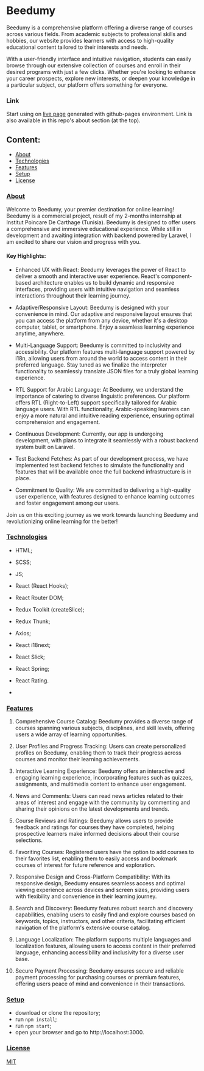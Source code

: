 # Beedumy

Beedumy is a comprehensive platform offering a diverse range of courses across various fields. From academic subjects to professional skills and hobbies, our website provides learners with access to high-quality educational content tailored to their interests and needs.

With a user-friendly interface and intuitive navigation, students can easily browse through our extensive collection of courses and enroll in their desired programs with just a few clicks. Whether you're looking to enhance your career prospects, explore new interests, or deepen your knowledge in a particular subject, our platform offers something for everyone.

### Link

Start using on
[live page](https://victoriayotka.github.io/beedumy/)
generated with github-pages environment. Link is also available in this repo's
about section (at the top).

## Content:

- [About](#about)
- [Technologies](#technologies)
- [Features](#features)
- [Setup](#setup)
- [License](#lisence)

<a name="about"></a>

### [About](#about)

Welcome to Beedumy, your premier destination for online learning! Beedumy is a commercial project, result of my 2-months internship at Institut Poincare De Carthage (Tunisia). Beedumy is designed to offer users a comprehensive and immersive educational experience. While still in development and awaiting integration with backend powered by Laravel, I am excited to share our vision and progress with you.

#### Key Highlights:
- Enhanced UX with React: Beedumy leverages the power of React to deliver a smooth and interactive user experience. React's component-based architecture enables us to build dynamic and responsive interfaces, providing users with intuitive navigation and seamless interactions throughout their learning journey.

- Adaptive/Responsive Layout: Beedumy is designed with your convenience in mind. Our adaptive and responsive layout ensures that you can access the platform from any device, whether it's a desktop computer, tablet, or smartphone. Enjoy a seamless learning experience anytime, anywhere.

- Multi-Language Support: Beedumy is committed to inclusivity and accessibility. Our platform features multi-language support powered by i18n, allowing users from around the world to access content in their preferred language. Stay tuned as we finalize the interpreter functionality to seamlessly translate JSON files for a truly global learning experience.

- RTL Support for Arabic Language: At Beedumy, we understand the importance of catering to diverse linguistic preferences. Our platform offers RTL (Right-to-Left) support specifically tailored for Arabic language users. With RTL functionality, Arabic-speaking learners can enjoy a more natural and intuitive reading experience, ensuring optimal comprehension and engagement.

- Continuous Development: Currently, our app is undergoing development, with plans to integrate it seamlessly with a robust backend system built on Laravel.

- Test Backend Fetches: As part of our development process, we have implemented test backend fetches to simulate the functionality and features that will be available once the full backend infrastructure is in place.

- Commitment to Quality: We are committed to delivering a high-quality user experience, with features designed to enhance learning outcomes and foster engagement among our users.


Join us on this exciting journey as we work towards launching Beedumy and revolutionizing online learning for the better!

<a name="technologies"></a>

### [Technologies](#technologies)

- HTML;
- SCSS;
- JS;
- React (React Hooks);
- React Router DOM;
- Redux Toolkit (createSlice);
- Redux Thunk;
- Axios;
- React i18next;
- React Slick;
- React Spring;
- React Rating.

- <a name="features"></a>

### [Features](#features)

1. Comprehensive Course Catalog: Beedumy provides a diverse range of courses spanning various subjects, disciplines, and skill levels, offering users a wide array of learning opportunities.

2. User Profiles and Progress Tracking: Users can create personalized profiles on Beedumy, enabling them to track their progress across courses and monitor their learning achievements.

3. Interactive Learning Experience: Beedumy offers an interactive and engaging learning experience, incorporating features such as quizzes, assignments, and multimedia content to enhance user engagement.

4. News and Comments: Users can read news articles related to their areas of interest and engage with the community by commenting and sharing their opinions on the latest developments and trends.

5. Course Reviews and Ratings: Beedumy allows users to provide feedback and ratings for courses they have completed, helping prospective learners make informed decisions about their course selections.

6. Favoriting Courses: Registered users have the option to add courses to their favorites list, enabling them to easily access and bookmark courses of interest for future reference and exploration.

7. Responsive Design and Cross-Platform Compatibility: With its responsive design, Beedumy ensures seamless access and optimal viewing experience across devices and screen sizes, providing users with flexibility and convenience in their learning journey.

8. Search and Discovery: Beedumy features robust search and discovery capabilities, enabling users to easily find and explore courses based on keywords, topics, instructors, and other criteria, facilitating efficient navigation of the platform's extensive course catalog.

9. Language Localization: The platform supports multiple languages and localization features, allowing users to access content in their preferred language, enhancing accessibility and inclusivity for a diverse user base.

10. Secure Payment Processing: Beedumy ensures secure and reliable payment processing for purchasing courses or premium features, offering users peace of mind and convenience in their transactions.


<a name="usage"></a>


### [Setup](#setup)

- download or clone the repository;
- run `npm install`;
- run `npm start`;
- open your browser and go to http://localhost:3000.

<a name="lisence"></a>

### [License](#lisence)

[MIT](https://choosealicense.com/licenses/mit/)
